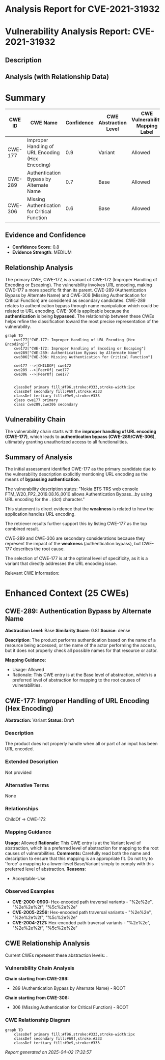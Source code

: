 # Analysis Report for CVE-2021-31932

# Vulnerability Analysis Report: CVE-2021-31932

## Description



## Analysis (with Relationship Data)

# Summary
| CWE ID | CWE Name | Confidence | CWE Abstraction Level | CWE Vulnerability Mapping Label | CWE-Vulnerability Mapping Notes |
|---|---|---|---|---|---|
| CWE-177 | Improper Handling of URL Encoding (Hex Encoding) | 0.9 | Variant | Allowed | Primary CWE |
| CWE-289 | Authentication Bypass by Alternate Name | 0.7 | Base | Allowed | Secondary Candidate |
| CWE-306 | Missing Authentication for Critical Function | 0.6 | Base | Allowed | Secondary Candidate |

## Evidence and Confidence

*   **Confidence Score:** 0.8
*   **Evidence Strength:** MEDIUM

## Relationship Analysis
The primary CWE, CWE-177, is a variant of CWE-172 (Improper Handling of Encoding or Escaping). The vulnerability involves URL encoding, making CWE-177 a more specific fit than its parent. CWE-289 (Authentication Bypass by Alternate Name) and CWE-306 (Missing Authentication for Critical Function) are considered as secondary candidates. CWE-289 relates to authentication bypass through name manipulation which could be related to URL encoding. CWE-306 is applicable because the **authentication** is being **bypassed**. The relationship between these CWEs helps refine the classification toward the most precise representation of the vulnerability.

```mermaid
graph TD
    cwe177["CWE-177: Improper Handling of URL Encoding (Hex Encoding)"]
    cwe172["CWE-172: Improper Handling of Encoding or Escaping"]
    cwe289["CWE-289: Authentication Bypass by Alternate Name"]
    cwe306["CWE-306: Missing Authentication for Critical Function"]

    cwe177 -->|CHILDOF| cwe172
    cwe289 -->|PeerOf| cwe177
    cwe306 -->|PeerOf| cwe177
    

    classDef primary fill:#f96,stroke:#333,stroke-width:2px
    classDef secondary fill:#69f,stroke:#333
    classDef tertiary fill:#9e9,stroke:#333
    class cwe177 primary
    class cwe289,cwe306 secondary
```

## Vulnerability Chain
The vulnerability chain starts with the **improper handling of URL encoding (CWE-177)**, which leads to **authentication bypass (CWE-289/CWE-306)**, ultimately granting unauthorized access to all functionalities.

## Summary of Analysis
The initial assessment identified CWE-177 as the primary candidate due to the vulnerability description explicitly mentioning URL encoding as the means of **bypassing authentication**.

The vulnerability description states: "Nokia BTS TRS web console FTM_W20_FP2_2019.08.16_0010 allows Authentication Bypass...by using URL encoding for the . (dot) character."

This statement is direct evidence that the **weakness** is related to how the application handles URL encoding.

The retriever results further support this by listing CWE-177 as the top combined result.

CWE-289 and CWE-306 are secondary considerations because they represent the impact of the **weakness** (authentication bypass), but CWE-177 describes the root cause.

The selection of CWE-177 is at the optimal level of specificity, as it is a variant that directly addresses the URL encoding issue.

Relevant CWE Information:

# Enhanced Context (25 CWEs)

## CWE-289: Authentication Bypass by Alternate Name
**Abstraction Level**: Base
**Similarity Score**: 0.81
**Source**: dense

**Description**:
The product performs authentication based on the name of a resource being accessed, or the name of the actor performing the access, but it does not properly check all possible names for that resource or actor.

**Mapping Guidance**:
- Usage: Allowed
- Rationale: This CWE entry is at the Base level of abstraction, which is a preferred level of abstraction for mapping to the root causes of vulnerabilities.

## CWE-177: Improper Handling of URL Encoding (Hex Encoding)
**Abstraction:** Variant
**Status:** Draft

### Description
The product does not properly handle when all or part of an input has been URL encoded.

### Extended Description
Not provided

### Alternative Terms
None

### Relationships
ChildOf -> CWE-172

### Mapping Guidance
**Usage:** Allowed
**Rationale:** This CWE entry is at the Variant level of abstraction, which is a preferred level of abstraction for mapping to the root causes of vulnerabilities.
**Comments:** Carefully read both the name and description to ensure that this mapping is an appropriate fit. Do not try to 'force' a mapping to a lower-level Base/Variant simply to comply with this preferred level of abstraction.
**Reasons:**
- Acceptable-Use

### Observed Examples
- **CVE-2000-0900:** Hex-encoded path traversal variants - "%2e%2e", "%2e%2e%2f", "%5c%2e%2e"
- **CVE-2005-2256:** Hex-encoded path traversal variants - "%2e%2e", "%2e%2e%2f", "%5c%2e%2e"
- **CVE-2004-2121:** Hex-encoded path traversal variants - "%2e%2e", "%2e%2e%2f", "%5c%2e%2e"


## CWE Relationship Analysis

Current CWEs represent these abstraction levels: .


### Vulnerability Chain Analysis

**Chain starting from CWE-289:**
- 289 (Authentication Bypass by Alternate Name) - ROOT


**Chain starting from CWE-306:**
- 306 (Missing Authentication for Critical Function) - ROOT



### CWE Relationship Diagram

```mermaid
graph TD
    classDef primary fill:#f96,stroke:#333,stroke-width:2px
    classDef secondary fill:#69f,stroke:#333
    classDef tertiary fill:#9e9,stroke:#333
```



*Report generated on 2025-04-02 17:32:57*
